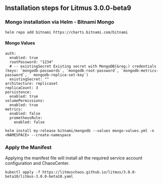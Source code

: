 ## Installation steps for Litmus 3.0.0-beta9

### Mongo installation via Helm - Bitnami Mongo

```shell
helm repo add bitnami https://charts.bitnami.com/bitnami
```

#### Mongo Values

```shell
auth:
  enabled: true
  rootPassword: "1234"
  # -- existingSecret Existing secret with MongoDB(&reg;) credentials (keys: `mongodb-passwords`, `mongodb-root-password`, `mongodb-metrics-password`, ` mongodb-replica-set-key`)
  existingSecret: ""
architecture: replicaset
replicaCount: 3
persistence:
  enabled: true
volumePermissions:
  enabled: true
metrics:
  enabled: false
  prometheusRule:
    enabled: false
```

```shell
helm install my-release bitnami/mongodb --values mongo-values.yml -n <NAMESPACE> --create-namespace
```

### Apply the Manifest

Applying the manifest file will install all the required service account configuration and ChaosCenter.

```shell
kubectl apply -f https://litmuschaos.github.io/litmus/3.0.0-beta10/litmus-3.0.0-beta10.yaml
```
